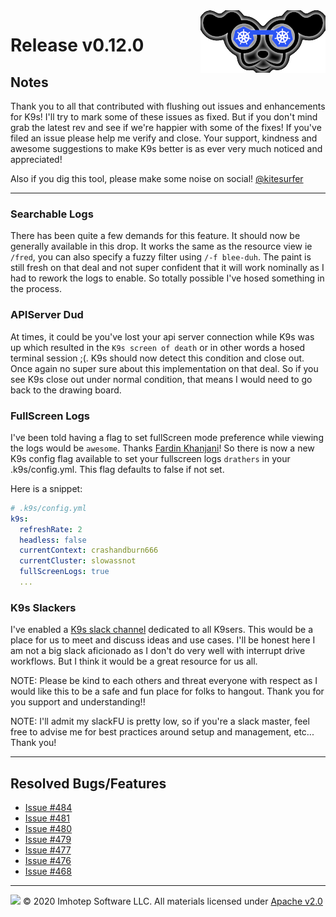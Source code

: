 <img src="https://raw.githubusercontent.com/derailed/k9s/master/assets/k9s_small.png" align="right" width="200" height="auto"/>

# Release v0.12.0

## Notes

Thank you to all that contributed with flushing out issues and enhancements for K9s! I'll try to mark some of these issues as fixed. But if you don't mind grab the latest rev and see if we're happier with some of the fixes! If you've filed an issue please help me verify and close. Your support, kindness and awesome suggestions to make K9s better is as ever very much noticed and appreciated!

Also if you dig this tool, please make some noise on social! [@kitesurfer](https://twitter.com/kitesurfer)

---

### Searchable Logs

There has been quite a few demands for this feature. It should now be generally available in this drop. It works the same as the resource view ie `/fred`, you can also specify a fuzzy filter using `/-f blee-duh`. The paint is still fresh on that deal and not super confident that it will work nominally as I had to rework the logs to enable. So totally possible I've hosed something in the process.

### APIServer Dud

At times, it could be you've lost your api server connection while K9s was up which resulted in the `K9s screen of death` or in other words a hosed terminal session ;(. K9s should now detect this condition and close out. Once again no super sure about this implementation on that deal. So if you see K9s close out under normal condition, that means I would need to go back to the drawing board.

### FullScreen Logs

I've been told having a flag to set fullScreen mode preference while viewing the logs would be `awesome`. Thanks [Fardin Khanjani](https://github.com/fardin01)!
So there is now a new K9s config flag available to set your fullscreen logs `drathers` in your .k9s/config.yml. This flag defaults to false if not set.

Here is a snippet:

```yaml
# .k9s/config.yml
k9s:
  refreshRate: 2
  headless: false
  currentContext: crashandburn666
  currentCluster: slowassnot
  fullScreenLogs: true
  ...
```

### K9s Slackers

I've enabled a [K9s slack channel](https://join.slack.com/t/k9sers/shared_invite/enQtOTAzNTczMDYwNjc5LWJlZjRkNzE2MzgzYWM0MzRiYjZhYTE3NDc1YjNhYmM2NTk2MjUxMWNkZGMzNjJiYzEyZmJiODBmZDYzOGQ5NWM) dedicated to all K9sers. This would be a place for us to meet and discuss ideas and use cases. I'll be honest here I am not a big slack aficionado as I don't do very well with interrupt drive workflows. But I think it would be a great resource for us all.

NOTE: Please be kind to each others and threat everyone with respect as I would like this to be a safe and fun place for folks to hangout. Thank you for you support and understanding!!

NOTE: I'll admit my slackFU is pretty low, so if you're a slack master, feel free to advise me for best practices around setup and management, etc... Thank you!

---

## Resolved Bugs/Features

* [Issue #484](https://github.com/zloom/k9s/issues/484)
* [Issue #481](https://github.com/zloom/k9s/issues/481)
* [Issue #480](https://github.com/zloom/k9s/issues/480)
* [Issue #479](https://github.com/zloom/k9s/issues/479)
* [Issue #477](https://github.com/zloom/k9s/issues/477)
* [Issue #476](https://github.com/zloom/k9s/issues/476)
* [Issue #468](https://github.com/zloom/k9s/issues/468)

---

<img src="https://raw.githubusercontent.com/derailed/k9s/master/assets/imhotep_logo.png" width="32" height="auto"/> © 2020 Imhotep Software LLC. All materials licensed under [Apache v2.0](http://www.apache.org/licenses/LICENSE-2.0)

